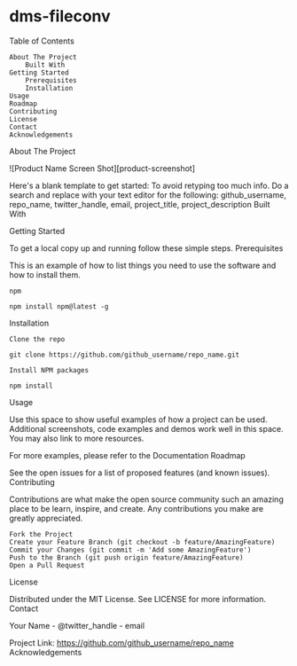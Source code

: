 # dms-fileconv

Table of Contents

    About The Project
        Built With
    Getting Started
        Prerequisites
        Installation
    Usage
    Roadmap
    Contributing
    License
    Contact
    Acknowledgements

About The Project

![Product Name Screen Shot][product-screenshot]

Here's a blank template to get started: To avoid retyping too much info. Do a search and replace with your text editor for the following: github_username, repo_name, twitter_handle, email, project_title, project_description
Built With

Getting Started

To get a local copy up and running follow these simple steps.
Prerequisites

This is an example of how to list things you need to use the software and how to install them.

    npm

    npm install npm@latest -g

Installation

    Clone the repo

    git clone https://github.com/github_username/repo_name.git

    Install NPM packages

    npm install

Usage

Use this space to show useful examples of how a project can be used. Additional screenshots, code examples and demos work well in this space. You may also link to more resources.

For more examples, please refer to the Documentation
Roadmap

See the open issues for a list of proposed features (and known issues).
Contributing

Contributions are what make the open source community such an amazing place to be learn, inspire, and create. Any contributions you make are greatly appreciated.

    Fork the Project
    Create your Feature Branch (git checkout -b feature/AmazingFeature)
    Commit your Changes (git commit -m 'Add some AmazingFeature')
    Push to the Branch (git push origin feature/AmazingFeature)
    Open a Pull Request

License

Distributed under the MIT License. See LICENSE for more information.
Contact

Your Name - @twitter_handle - email

Project Link: https://github.com/github_username/repo_name
Acknowledgements

